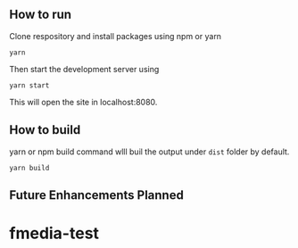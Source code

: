 ## How to run

Clone respository and install packages using npm or yarn

```
yarn
```

Then start the development server using

```
yarn start
```

This will open the site in localhost:8080.

## How to build

yarn or npm build command wlll buil the output under `dist` folder by default.

```
yarn build
```

## Future Enhancements Planned

# fmedia-test

